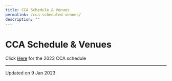 ```yaml
---
title: CCA Schedule & Venues
permalink: /cca-scheduled-venues/
description: ""
---
```

CCA Schedule & Venues
=====================

Click [Here](/files/CCA%20Schedule%20for%20website%202023%20SEM%201.pdf) for the 2023 CCA schedule

------------------

Updated on 9 Jan 2023